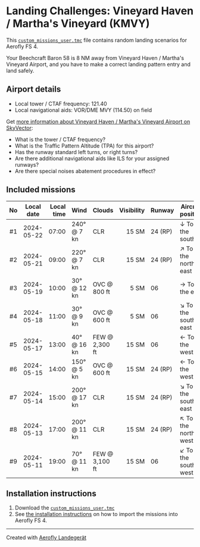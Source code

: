 # Landing Challenges: Vineyard Haven / Martha's Vineyard (KMVY)

This [`custom_missions_user.tmc`](./custom_missions_user.tmc) file contains random landing scenarios for Aerofly FS 4.

Your Beechcraft Baron 58 is 8 NM away from Vineyard Haven / Martha's Vineyard Airport, and you have to make a correct landing pattern entry and land safely.

## Airport details

- Local tower / CTAF frequency: 121.40
- Local navigational aids: VOR/DME MVY (114.50) on field

Get [more information about Vineyard Haven / Martha's Vineyard Airport on SkyVector](https://skyvector.com/airport/KMVY):

- What is the tower / CTAF frequency?
- What is the Traffic Pattern Altitude (TPA) for this airport?
- Has the runway standard left turns, or right turns?
- Are there additional navigational aids like ILS for your assigned runways?
- Are there special noises abatement procedures in effect?

## Included missions

| No  | Local date | Local time | Wind         | Clouds         | Visibility | Runway  | Aircraft position    |
| :-: | ---------- | ---------: | ------------ | -------------- | ---------: | ------- | -------------------- |
| #1  | 2024-05-22 |      07:00 | 240° @ 7 kn  | CLR            |      15 SM | 24 (RP) | ↓ To the south       |
| #2  | 2024-05-21 |      09:00 | 220° @ 7 kn  | CLR            |      15 SM | 24 (RP) | ↗ To the north-east |
| #3  | 2024-05-19 |      10:00 | 30° @ 12 kn  | OVC @ 800 ft   |       5 SM | 06      | → To the east        |
| #4  | 2024-05-18 |      11:00 | 30° @ 9 kn   | OVC @ 600 ft   |       5 SM | 06      | ↘ To the south-east |
| #5  | 2024-05-17 |      13:00 | 40° @ 16 kn  | FEW @ 2,300 ft |      15 SM | 06      | ← To the west        |
| #6  | 2024-05-15 |      14:00 | 150° @ 5 kn  | OVC @ 600 ft   |      15 SM | 24 (RP) | ← To the west        |
| #7  | 2024-05-14 |      15:00 | 200° @ 17 kn | CLR            |      15 SM | 24 (RP) | ↘ To the south-east |
| #8  | 2024-05-13 |      17:00 | 200° @ 11 kn | CLR            |      15 SM | 24 (RP) | ↖ To the north-west |
| #9  | 2024-05-11 |      19:00 | 70° @ 11 kn  | FEW @ 3,100 ft |      15 SM | 06      | ↙ To the south-west |

## Installation instructions

1. Download the [`custom_missions_user.tmc`](./custom_missions_user.tmc)
2. See [the installation instructions](https://fboes.github.io/aerofly-missions/docs/generic-installation.html) on how to import the missions into Aerofly FS 4.

---

Created with [Aerofly Landegerät](https://github.com/fboes/aerofly-patterns)
